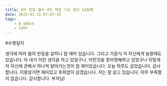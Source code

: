```yaml
---
title: 8차 천일 결사 4차 백일 기도 정진 14일째
date: 2015-01-31 07:07:15
tags:
    - 8-400th
    - 14th
---
```


#수행일지

생각에 따라 몸의 반응을 살피니 참 재미 있습니다. 그리고 가끔식 저 자신에게 놀랄때도 있습니다. 아 내가 이런 생각을 하고 있었구나. 이런것을 못마땅해하고 있었구나 이렇게 저 자신에 관해서 하나씩 알아가는것이 참 재미있습니다. 오늘 하루도 살았습니다. 감사합니다. 이왕살거면 재미있고 후회없이 살겠습니다. 저는 잘 살고 있습니다. 아무 부족함이 없습니다. 감사합니다. 부처님!
